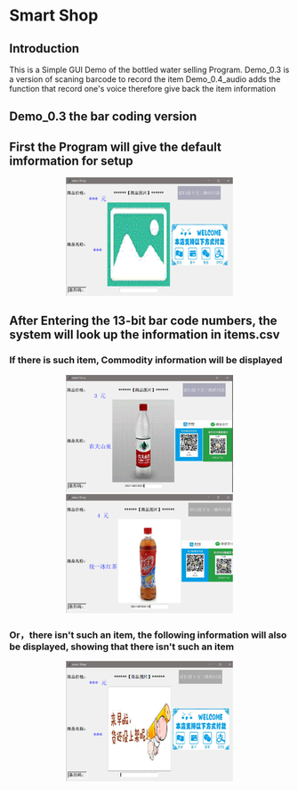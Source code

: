 # Smart Shop

## Introduction
This is a Simple GUI Demo of the bottled water selling Program.
Demo_0.3 is a version of scaning barcode to record the item
Demo_0.4_audio adds the function that record one's voice therefore give back the item information

## Demo_0.3 the bar coding version

## First the Program will give the default imformation for setup
<div align="center">
    <img src="example/default.PNG", width="300">
</div>

## After Entering the 13-bit bar code numbers, the system will look up the information in items.csv

  ### If there is such item, Commodity information will be displayed
  <div align="center">
      <img src="example/1.PNG", width="300">
      <img src="example/2.PNG", width="300">
  </div>

  ### Or，there isn't such an item, the following information will also be displayed, showing that there isn't such an item
  
  <div align="center">
       <img src="example/3.PNG", width="300">
  </div>
